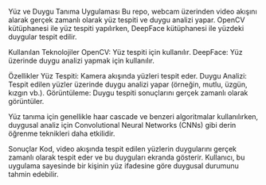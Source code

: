 Yüz ve Duygu Tanıma Uygulaması
Bu repo, webcam üzerinden video akışını alarak gerçek zamanlı olarak yüz tespiti ve duygu analizi yapar. 
OpenCV kütüphanesi ile yüz tespiti yapılırken, DeepFace kütüphanesi ile yüzdeki duygular tespit edilir.

Kullanılan Teknolojiler
OpenCV: Yüz tespiti için kullanılır.
DeepFace: Yüz üzerinde duygu analizi yapmak için kullanılır.

Özellikler
Yüz Tespiti: Kamera akışında yüzleri tespit eder.
Duygu Analizi: Tespit edilen yüzler üzerinde duygu analizi yapar (örneğin, mutlu, üzgün, kızgın vb.).
Görüntüleme: Duygu tespiti sonuçlarını gerçek zamanlı olarak görüntüler.

Yüz tanıma için genellikle haar cascade ve benzeri algoritmalar kullanılırken, 
duygusal analiz için Convolutional Neural Networks (CNNs) gibi derin öğrenme teknikleri daha etkilidir.

Sonuçlar
Kod, video akışında tespit edilen yüzlerin duygularını gerçek zamanlı olarak tespit eder ve bu duyguları ekranda gösterir. 
Kullanıcı, bu uygulama sayesinde bir kişinin yüz ifadesine göre duygusal durumunu tahmin edebilir.
